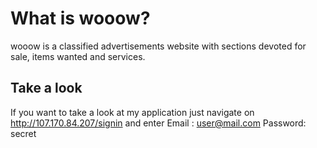 # What is wooow?
wooow is a classified advertisements website with sections devoted for sale, items wanted and services.
## Take a look
If you want to take a look at my application just navigate on http://107.170.84.207/signin and enter
Email : user@mail.com
Password: secret
